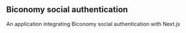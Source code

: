 ## Biconomy social authentication

An application integrating Biconomy social authentication with Next.js
